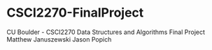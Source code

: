 # CSCI2270-FinalProject
CU Boulder - CSCI2270 Data Structures and Algorithms Final Project
Matthew Januszewski
Jason Popich
